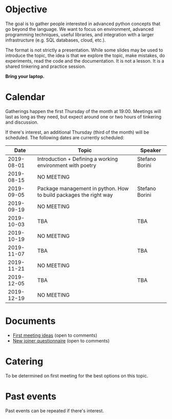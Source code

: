 # Objective

The goal is to gather people interested in advanced python concepts that go
beyond the language.  We want to focus on environment, advanced programming
techniques, useful libraries, and integration with a larger infrastructure
(e.g. SQL databases, cloud, etc.).

The format is not strictly a presentation. While some slides may be used to
introduce the topic, the idea is that we explore the topic, make mistakes, do
experiments, read the code and the documentation. It is not a lesson. It is a
shared tinkering and practice session.

**Bring your laptop.**

# Calendar

Gatherings happen the first Thursday of the month at 19:00. Meetings will last
as long as they need, but expect around one or two hours of tinkering and
discussion.

If there's interest, an additional Thursday (third of the month) will be
scheduled. The following dates are currently scheduled:

| Date          | Topic                                                             | Speaker         |
| ------------- | ----------------------------------------------------------------- | --------------- |
| 2019-08-01    | Introduction + Defining a working environment with poetry         | Stefano Borini  |
| 2019-08-15    | NO MEETING                                                        |                 |
| 2019-09-05    | Package management in python. How to build packages the right way | Stefano Borini  |
| 2019-09-19    | NO MEETING                                                        |                 |
| 2019-10-03    | TBA                                                               | TBA             |
| 2019-10-19    | NO MEETING                                                        |                 |
| 2019-11-07    | TBA                                                               | TBA             |
| 2019-11-21    | NO MEETING                                                        |                 |
| 2019-12-05    | TBA                                                               | TBA             |
| 2019-12-19    | NO MEETING                                                        |                 |

# Documents

- [First meeting ideas](https://docs.google.com/document/d/1BTSCBLgdd0ZDRIh2sWCWsHLe0adeXfWCzUeI5O-z9Ks/edit?usp=sharing) (open to comments)
- [New joiner questionnaire](https://docs.google.com/document/d/1PP4eCe_0JMMkOEexiezaRcccwhVsVY9DD7lTc2XFBws/edit?usp=sharing) (open to comments)

# Catering

To be determined on first meeting for the best options on this topic.

# Past events

Past events can be repeated if there's interest.
